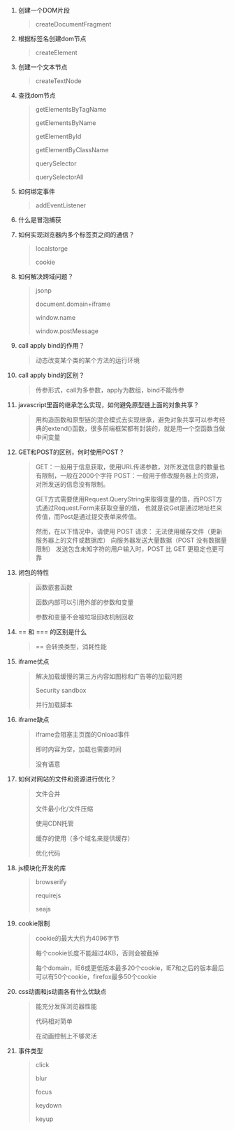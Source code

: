 1. 创建一个DOM片段

    > createDocumentFragment

2. 根据标签名创建dom节点

    > createElement

3. 创建一个文本节点

    > createTextNode

4. 查找dom节点

    > getElementsByTagName
    >  
    > getElementsByName
    > 
    > getElementById
    >
    > getElementByClassName
    > 
    > querySelector
    >
    > querySelectorAll
    
17. 如何绑定事件

    > addEventListener

18. 什么是冒泡捕获

    > 
    
5. 如何实现浏览器内多个标签页之间的通信？

    > localstorge
    >
    > cookie
    
6. 如何解决跨域问题？

    > jsonp
    > 
    > document.domain+iframe
    >
    > window.name
    >
    > window.postMessage

7. call apply bind的作用？

    > 动态改变某个类的某个方法的运行环境

8. call apply bind的区别？

    > 传参形式，call为多参数，apply为数组，bind不能传参

9. javascript里面的继承怎么实现，如何避免原型链上面的对象共享？

    > 用构造函数和原型链的混合模式去实现继承，避免对象共享可以参考经典的extend()函数，很多前端框架都有封装的，就是用一个空函数当做中间变量

10. GET和POST的区别，何时使用POST？

    > GET：一般用于信息获取，使用URL传递参数，对所发送信息的数量也有限制，一般在2000个字符
    > POST：一般用于修改服务器上的资源，对所发送的信息没有限制。
    >
    > GET方式需要使用Request.QueryString来取得变量的值，而POST方式通过Request.Form来获取变量的值，
    > 也就是说Get是通过地址栏来传值，而Post是通过提交表单来传值。
    >
    > 然而，在以下情况中，请使用 POST 请求：
    > 无法使用缓存文件（更新服务器上的文件或数据库）
    > 向服务器发送大量数据（POST 没有数据量限制）
    > 发送包含未知字符的用户输入时，POST 比 GET 更稳定也更可靠

11. 闭包的特性

    > 函数嵌套函数
    >
    > 函数内部可以引用外部的参数和变量
    >
    > 参数和变量不会被垃圾回收机制回收

12. == 和 === 的区别是什么

    > == 会转换类型，消耗性能

12. iframe优点

    > 解决加载缓慢的第三方内容如图标和广告等的加载问题
    >
    > Security sandbox
    >
    > 并行加载脚本

13. iframe缺点

    > iframe会阻塞主页面的Onload事件
    > 
    > 即时内容为空，加载也需要时间
    >
    > 没有语意

14. 如何对网站的文件和资源进行优化？

    > 文件合并
    >
    > 文件最小化/文件压缩
    >
    > 使用CDN托管
    >
    > 缓存的使用（多个域名来提供缓存）
    >
    > 优化代码

15. js模块化开发的库

    > browserify
    >
    > requirejs
    >
    > seajs

19. cookie限制

    > cookie的最大大约为4096字节
    >
    > 每个cookie长度不能超过4KB，否则会被截掉
    >
    > 每个domain，IE6或更低版本最多20个cookie，IE7和之后的版本最后可以有50个cookie，firefox最多50个cookie

20. css动画和js动画各有什么优缺点

    > 能充分发挥浏览器性能
    >
    > 代码相对简单
    >
    > 在动画控制上不够灵活

21. 事件类型

    > click
    >
    > blur
    >
    > focus
    >
    > keydown
    >
    > keyup
    